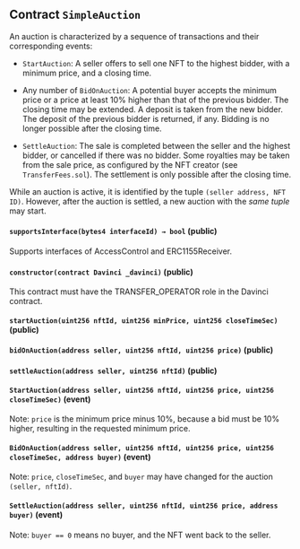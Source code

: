 ## Contract `SimpleAuction`

An auction is characterized by a sequence of transactions and their corresponding events:

- `StartAuction`: A seller offers to sell one NFT to the highest bidder, with a minimum price, and a closing time.

- Any number of `BidOnAuction`: A potential buyer accepts the minimum price or a price at least 10% higher
than that of the previous bidder.
The closing time may be extended.
A deposit is taken from the new bidder. The deposit of the previous bidder is returned, if any.
Bidding is no longer possible after the closing time.

- `SettleAuction`: The sale is completed between the seller and the highest bidder, or cancelled if there was no bidder.
Some royalties may be taken from the sale price, as configured by the NFT creator (see `TransferFees.sol`).
The settlement is only possible after the closing time.

While an auction is active, it is identified by the tuple `(seller address, NFT ID)`.
However, after the auction is settled, a new auction with the *same tuple* may start.




#### `supportsInterface(bytes4 interfaceId) → bool` (public)

Supports interfaces of AccessControl and ERC1155Receiver.



#### `constructor(contract Davinci _davinci)` (public)

This contract must have the TRANSFER_OPERATOR role in the Davinci contract.



#### `startAuction(uint256 nftId, uint256 minPrice, uint256 closeTimeSec)` (public)





#### `bidOnAuction(address seller, uint256 nftId, uint256 price)` (public)





#### `settleAuction(address seller, uint256 nftId)` (public)






#### `StartAuction(address seller, uint256 nftId, uint256 price, uint256 closeTimeSec)` (event)

Note: `price` is the minimum price minus 10%, because a bid must be 10% higher, resulting in the requested minimum price.



#### `BidOnAuction(address seller, uint256 nftId, uint256 price, uint256 closeTimeSec, address buyer)` (event)

Note: `price`, `closeTimeSec`, and `buyer` may have changed for the auction `(seller, nftId)`.



#### `SettleAuction(address seller, uint256 nftId, uint256 price, address buyer)` (event)

Note: `buyer == 0` means no buyer, and the NFT went back to the seller.



